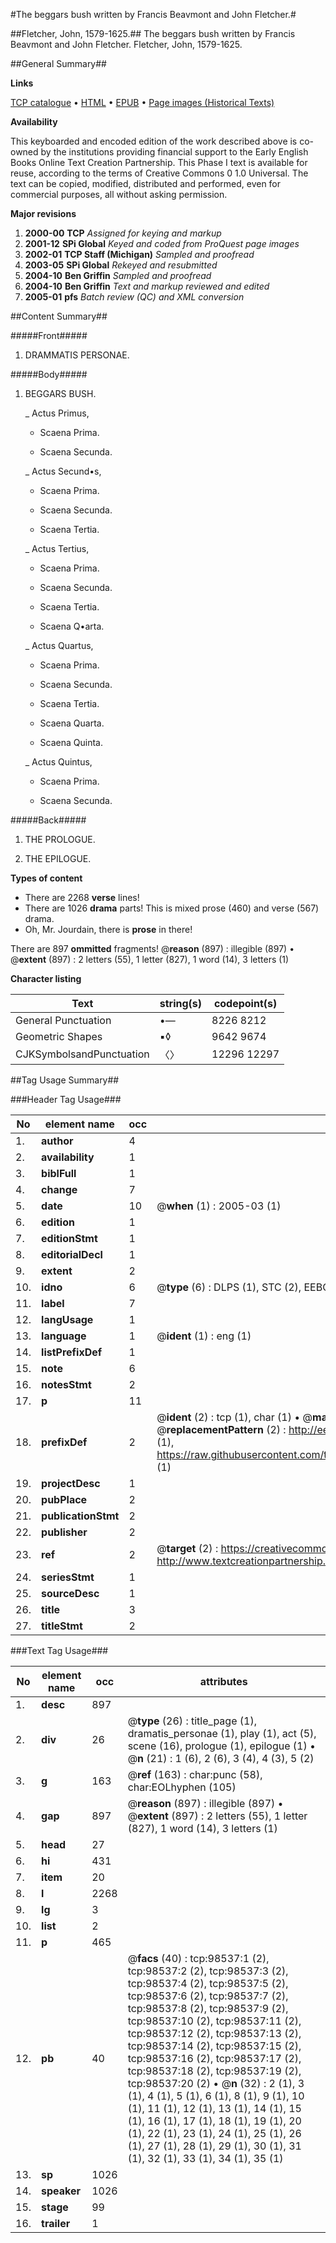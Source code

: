 #The beggars bush written by Francis Beavmont and John Fletcher.#

##Fletcher, John, 1579-1625.##
The beggars bush written by Francis Beavmont and John Fletcher.
Fletcher, John, 1579-1625.

##General Summary##

**Links**

[TCP catalogue](http://www.ota.ox.ac.uk/tcp/)  • 
[HTML](http://tei.it.ox.ac.uk/tcp/Texts-HTML/free/A27/A27179.html)  • 
[EPUB](http://tei.it.ox.ac.uk/tcp/Texts-EPUB/free/A27/A27179.epub) • 
[Page images (Historical Texts)](https://data.historicaltexts.jisc.ac.uk/view?pubId=eebo-13222048e&pageId=eebo-13222048e-98537-1)

**Availability**

This keyboarded and encoded edition of the
	       work described above is co-owned by the institutions
	       providing financial support to the Early English Books
	       Online Text Creation Partnership. This Phase I text is
	       available for reuse, according to the terms of Creative
	       Commons 0 1.0 Universal. The text can be copied,
	       modified, distributed and performed, even for
	       commercial purposes, all without asking permission.

**Major revisions**

1. __2000-00__ __TCP__ *Assigned for keying and markup*
1. __2001-12__ __SPi Global__ *Keyed and coded from ProQuest page images*
1. __2002-01__ __TCP Staff (Michigan)__ *Sampled and proofread*
1. __2003-05__ __SPi Global__ *Rekeyed and resubmitted*
1. __2004-10__ __Ben Griffin__ *Sampled and proofread*
1. __2004-10__ __Ben Griffin__ *Text and markup reviewed and edited*
1. __2005-01__ __pfs__ *Batch review (QC) and XML conversion*

##Content Summary##

#####Front#####

1. DRAMMATIS PERSONAE.

#####Body#####

1. BEGGARS BUSH.

    _ Actus Primus,

      * Scaena Prima.

      * Scaena Secunda.

    _ Actus Secund•s,

      * Scaena Prima.

      * Scaena Secunda.

      * Scaena Tertia.

    _ Actus Tertius,

      * Scaena Prima.

      * Scaena Secunda.

      * Scaena Tertia.

      * Scaena Q•arta.

    _ Actus Quartus,

      * Scaena Prima.

      * Scaena Secunda.

      * Scaena Tertia.

      * Scaena Quarta.

      * Scaena Quinta.

    _ Actus Quintus,

      * Scaena Prima.

      * Scaena Secunda.

#####Back#####

1. THE PROLOGUE.

1. THE EPILOGUE.

**Types of content**

  * There are 2268 **verse** lines!
  * There are 1026 **drama** parts! This is mixed prose (460) and verse (567) drama.
  * Oh, Mr. Jourdain, there is **prose** in there!

There are 897 **ommitted** fragments! 
 @__reason__ (897) : illegible (897)  •  @__extent__ (897) : 2 letters (55), 1 letter (827), 1 word (14), 3 letters (1)

**Character listing**


|Text|string(s)|codepoint(s)|
|---|---|---|
|General Punctuation|•—|8226 8212|
|Geometric Shapes|▪◊|9642 9674|
|CJKSymbolsandPunctuation|〈〉|12296 12297|

##Tag Usage Summary##

###Header Tag Usage###

|No|element name|occ|attributes|
|---|---|---|---|
|1.|__author__|4||
|2.|__availability__|1||
|3.|__biblFull__|1||
|4.|__change__|7||
|5.|__date__|10| @__when__ (1) : 2005-03 (1)|
|6.|__edition__|1||
|7.|__editionStmt__|1||
|8.|__editorialDecl__|1||
|9.|__extent__|2||
|10.|__idno__|6| @__type__ (6) : DLPS (1), STC (2), EEBO-CITATION (1), OCLC (1), VID (1)|
|11.|__label__|7||
|12.|__langUsage__|1||
|13.|__language__|1| @__ident__ (1) : eng (1)|
|14.|__listPrefixDef__|1||
|15.|__note__|6||
|16.|__notesStmt__|2||
|17.|__p__|11||
|18.|__prefixDef__|2| @__ident__ (2) : tcp (1), char (1)  •  @__matchPattern__ (2) : ([0-9\-]+):([0-9IVX]+) (1), (.+) (1)  •  @__replacementPattern__ (2) : http://eebo.chadwyck.com/downloadtiff?vid=$1&page=$2 (1), https://raw.githubusercontent.com/textcreationpartnership/Texts/master/tcpchars.xml#$1 (1)|
|19.|__projectDesc__|1||
|20.|__pubPlace__|2||
|21.|__publicationStmt__|2||
|22.|__publisher__|2||
|23.|__ref__|2| @__target__ (2) : https://creativecommons.org/publicdomain/zero/1.0/ (1), http://www.textcreationpartnership.org/docs/. (1)|
|24.|__seriesStmt__|1||
|25.|__sourceDesc__|1||
|26.|__title__|3||
|27.|__titleStmt__|2||


###Text Tag Usage###

|No|element name|occ|attributes|
|---|---|---|---|
|1.|__desc__|897||
|2.|__div__|26| @__type__ (26) : title_page (1), dramatis_personae (1), play (1), act (5), scene (16), prologue (1), epilogue (1)  •  @__n__ (21) : 1 (6), 2 (6), 3 (4), 4 (3), 5 (2)|
|3.|__g__|163| @__ref__ (163) : char:punc (58), char:EOLhyphen (105)|
|4.|__gap__|897| @__reason__ (897) : illegible (897)  •  @__extent__ (897) : 2 letters (55), 1 letter (827), 1 word (14), 3 letters (1)|
|5.|__head__|27||
|6.|__hi__|431||
|7.|__item__|20||
|8.|__l__|2268||
|9.|__lg__|3||
|10.|__list__|2||
|11.|__p__|465||
|12.|__pb__|40| @__facs__ (40) : tcp:98537:1 (2), tcp:98537:2 (2), tcp:98537:3 (2), tcp:98537:4 (2), tcp:98537:5 (2), tcp:98537:6 (2), tcp:98537:7 (2), tcp:98537:8 (2), tcp:98537:9 (2), tcp:98537:10 (2), tcp:98537:11 (2), tcp:98537:12 (2), tcp:98537:13 (2), tcp:98537:14 (2), tcp:98537:15 (2), tcp:98537:16 (2), tcp:98537:17 (2), tcp:98537:18 (2), tcp:98537:19 (2), tcp:98537:20 (2)  •  @__n__ (32) : 2 (1), 3 (1), 4 (1), 5 (1), 6 (1), 8 (1), 9 (1), 10 (1), 11 (1), 12 (1), 13 (1), 14 (1), 15 (1), 16 (1), 17 (1), 18 (1), 19 (1), 20 (1), 22 (1), 23 (1), 24 (1), 25 (1), 26 (1), 27 (1), 28 (1), 29 (1), 30 (1), 31 (1), 32 (1), 33 (1), 34 (1), 35 (1)|
|13.|__sp__|1026||
|14.|__speaker__|1026||
|15.|__stage__|99||
|16.|__trailer__|1||
